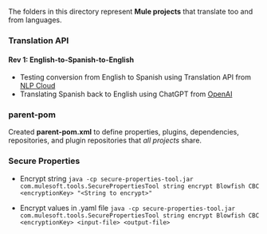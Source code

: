 The folders in this directory represent **Mule projects** that translate too and from languages.

### Translation API

#### Rev 1: English-to-Spanish-to-English

 - Testing conversion from English to Spanish using Translation API from [NLP Cloud](https://nlpcloud.com/)
 - Translating Spanish back to English using ChatGPT from [OpenAI](https://openai.com/)

### parent-pom

Created **parent-pom.xml** to define properties, plugins, dependencies, repositories, and plugin repositories that *all projects* share.

### Secure Properties

 - Encrypt string
	`java -cp secure-properties-tool.jar com.mulesoft.tools.SecurePropertiesTool string encrypt Blowfish CBC <encryptionKey> "<String to encrypt>"`
	
 - Encrypt values in .yaml file
`java -cp secure-properties-tool.jar com.mulesoft.tools.SecurePropertiesTool string encrypt Blowfish CBC <encryptionKey> <input-file> <output-file>`
